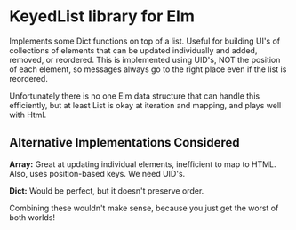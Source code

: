 # KeyedList library for Elm

Implements some Dict functions on top of a list.
Useful for building UI's of collections
of elements that can be updated individually and
added, removed, or reordered. This is implemented
using UID's, NOT the position of each element, so
messages always go to the right place even if the list
is reordered.

Unfortunately there is no one Elm data structure that
can handle this efficiently, but at least List is
okay at iteration and mapping, and plays well with Html.

## Alternative Implementations Considered

**Array:** Great at updating individual elements,
inefficient to map to HTML. Also, uses position-based
keys. We need UID's.

**Dict:** Would be perfect, but it doesn't preserve order.

Combining these wouldn't make sense, because you
just get the worst of both worlds!
